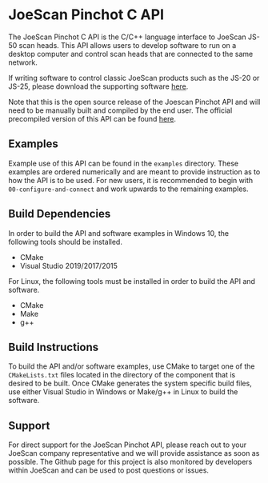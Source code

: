 # JoeScan Pinchot C API
The JoeScan Pinchot C API is the C/C++ language interface to JoeScan JS-50
scan heads. This API allows users to develop software to run on a desktop
computer and control scan heads that are connected to the same network.

If writing software to control classic JoeScan products such as the JS-20 or
JS-25, please download the supporting software
[here](http://help.joescan.com/display/ds/downloads).

Note that this is the open source release of the Joescan Pinchot API and will
need to be manually built and compiled by the end user. The official
precompiled version of this API can be found
[here](http://api.joescan.com/release).

## Examples
Example use of this API can be found in the `examples` directory. These
examples are ordered numerically and are meant to provide instruction as to how
the API is to be used. For new users, it is recommended to begin with
`00-configure-and-connect` and work upwards to the remaining examples.

## Build Dependencies
In order to build the API and software examples in Windows 10, the following
tools should be installed.
- CMake
- Visual Studio 2019/2017/2015

For Linux, the following tools must be installed in order to build the API and
software.
- CMake
- Make
- g++

## Build Instructions
To build the API and/or software examples, use CMake to target one of the
`CMakeLists.txt` files located in the directory of the component that is
desired to be built. Once CMake generates the system specific build files, use
either Visual Studio in Windows or Make/g++ in Linux to build the software.

## Support
For direct support for the JoeScan Pinchot API, please reach out to your
JoeScan company representative and we will provide assistance as soon as
possible. The Github page for this project is also monitored by developers
within JoeScan and can be used to post questions or issues.
